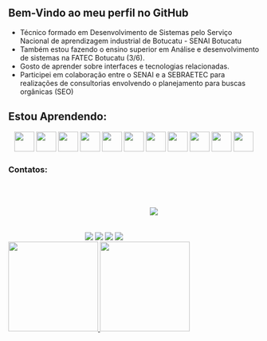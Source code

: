 ## Bem-Vindo ao meu perfil no GitHub

- Técnico formado em Desenvolvimento de Sistemas pelo Serviço Nacional de aprendizagem industrial de Botucatu - SENAI Botucatu
- Também estou fazendo o ensino superior em Análise e desenvolvimento de sistemas na FATEC Botucatu (3/6).
- Gosto de aprender sobre interfaces e tecnologias relacionadas. 
- Participei em colaboração entre o SENAI e a SEBRAETEC para realizações de consultorias envolvendo o planejamento para buscas orgânicas (SEO)



          
          
             
## Estou Aprendendo:
<div  align="center"> 
         <img src="https://cdn.jsdelivr.net/gh/devicons/devicon/icons/html5/html5-original.svg" width="40" height="40"/> 
         <img src="https://cdn.jsdelivr.net/gh/devicons/devicon/icons/css3/css3-original.svg" width="40" height="40"/>
         <img src="https://cdn.jsdelivr.net/gh/devicons/devicon/icons/javascript/javascript-original.svg" width="40" height="40"/> 
         <img src="https://cdn.jsdelivr.net/gh/devicons/devicon/icons/bootstrap/bootstrap-original.svg" width="40" height="40"/>
         <img src="https://cdn.jsdelivr.net/gh/devicons/devicon/icons/wordpress/wordpress-original.svg"  width="40" height="40" /> 
         <img src="https://cdn.jsdelivr.net/gh/devicons/devicon/icons/react/react-original.svg"  width="40" height="40" />   
         <img src="https://cdn.jsdelivr.net/gh/devicons/devicon/icons/figma/figma-original.svg" width="40" height="40"/> 
         <img src="https://cdn.jsdelivr.net/gh/devicons/devicon/icons/git/git-original.svg" width="40" height="40"/>
         <img src="https://cdn.jsdelivr.net/gh/devicons/devicon/icons/mysql/mysql-original-wordmark.svg" width="40" height="40"/> 
         <img src="https://cdn.jsdelivr.net/gh/devicons/devicon/icons/php/php-plain.svg"  width="40" height="40" /> 
         <img src="https://cdn.jsdelivr.net/gh/devicons/devicon/icons/azure/azure-original-wordmark.svg"  width="40" height="40" /> 
        
</div>          
          
### Contatos:

<div align="center">
<a href="https://www.instagram.com/mateus_kmeliansky/" target="_blank"><img src="https://img.shields.io/badge/-Instagram-000000?style=for-the-badge&logo=instagram&logoColor=white" target="_blank"></a>
<a href = "mailto:contato@seu-usuário-aqui"><img src="https://img.shields.io/badge/Gmail-000000?style=for-the-badge&logo=gmail&logoColor=white" target="_blank"></a>
<a href="https://www.linkedin.com/in/mateus-vinicius-596460213/" target="_blank"><img src="https://img.shields.io/badge/-LinkedIn-000000?style=for-the-badge&logo=linkedin&logoColor=white" target="_blank"></a>
<a href="https://contate.me/mateus-kmeliansky" target="_blank"><img src="https://img.shields.io/badge/WhatsApp-000000?style=for-the-badge&logo=whatsapp&logoColor=white" target="_blank"></a>
<a href="https://www.tiktok.com/@mateuskmeliansky?lang=pt-BR" target="_blank"><img src="https://img.shields.io/badge/TikTok-000000?style=for-the-badge&logo=tiktok&logoColor=white" target="_blank" style="margin:50px;"></a>
</div>

<div>
<a href="https://github.com/kmeliansky">
<img height="180em" src="https://github-readme-stats.vercel.app/api/top-langs/?username=kmeliansky&layout=compact&langs_count=7&theme=dracula"/>
<img height="180em" src="https://github-readme-stats.vercel.app/api?username=kmeliansky&show_icons=true&theme=dracula&include_all_commits=true&count_private=true"/>
</div>
  
